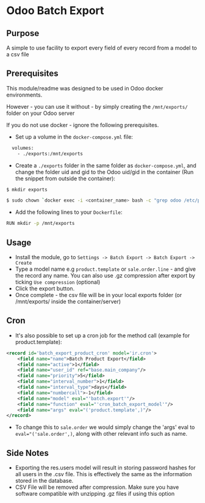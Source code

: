 # Odoo Batch Export

## Purpose
A simple to use facility to export every field of every record from a model to a csv file

## Prerequisites
This module/readme was designed to be used in Odoo docker environments.

However - you can use it without - by simply creating the `/mnt/exports/` folder on your Odoo server

If you do not use docker - ignore the following prerequisites.

* Set up a volume in the `docker-compose.yml` file:
```bash
  volumes:
    - ./exports:/mnt/exports
```
* Create a `./exports` folder in the same folder as `docker-compose.yml`, and change the folder uid and gid to the Odoo uid/gid in the container (Run the snippet from outside the container):
```bash
$ mkdir exports
```
```bash
$ sudo chown `docker exec -i <container_name> bash -c "grep odoo /etc/passwd | cut -f3 -d:"`:`docker exec -i <container_name> bash -c "grep odoo /etc/passwd | cut -f4 -d:"` exports
```



* Add the following lines to your `Dockerfile`:
```bash
RUN mkdir -p /mnt/exports
```

## Usage
* Install the module, go to `Settings -> Batch Export -> Batch Export -> Create`
* Type a model name e.g `product.template` or `sale.order.line` - and give the record any name. You can also use .gz compression after export by ticking `Use compression` (optional)
* Click the export button.
* Once complete - the csv file will be in your local exports folder (or /mnt/exports/ inside the container/server)

## Cron
* It's also possible to set up a cron job for the method call (example for product.template):
```xml
<record id='batch_export_product_cron' model='ir.cron'>
    <field name="name">Batch Product Export</field>
    <field name="active">1</field>
    <field name="user_id" ref="base.main_company"/>
    <field name="priority">5</field>
    <field name="interval_number">1</field>
    <field name="interval_type">days</field>
    <field name="numbercall">-1</field>
    <field name="model" eval="'batch.export'"/>
    <field name="function" eval="'cron_batch_export_model'"/>
    <field name="args" eval="('product.template',)"/>
</record>
```
* To change this to `sale.order` we would simply change the 'args' eval to `eval="('sale.order',)`, along with other relevant info such as name.


## Side Notes
* Exporting the res.users model will result in storing password hashes for all users in the .csv file. This is effectively the same as the information stored in the database.
* CSV File will be removed after compression. Make sure you have software compatible with unzipping .gz files if using this option
